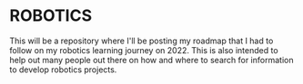 # ROBOTICS
This will be a repository where I'll be posting my roadmap that I had to follow on my robotics learning journey on 2022. This is also intended to help out many people out there on how and where to search for information to develop robotics projects.
